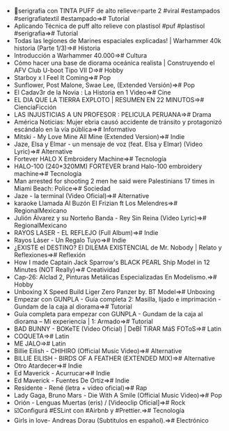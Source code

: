 - 📌serigrafia con TINTA PUFF de alto relieve🔥parte 2 #viral #estampados #serigrafiatextil #estampado=># Tutorial
- Aplicando Técnica de puff alto relieve con plastisol #puf #plastisol #serigrafia=># Tutorial
- Todas las legiones de Marines espaciales explicadas! | Warhammer 40k historia (Parte 1/3)=># Historia
- Introducción a Warhammer 40.000=># Cultura
- Cómo hacer una base de diorama oceánica realista | Construyendo el AFV Club U-boot Tipo VII D=># Hobby
- Starboy x I Feel It Coming=># Pop
- Sunflower, Post Malone, Swae Lee, (Extended Versión)=># Pop
- El Cadav3r de la Novia : La Historia en 1 Video=># Cine
- EL DIA QUE LA TIERRA EXPLOTO | RESUMEN EN 22 MINUTOS=># CienciaFicción
- LAS INJUSTICIAS A UN PROFESOR : PELICULA PERUANA=># Drama
- América Noticias: Mujer ebria causó accidente de tránsito y protagonizó escándalo en la vía pública=># Informativo
- Mitski - My Love Mine All Mine (Extended Version)=># Indie
- Jaze, Elsa y Elmar - un mensaje de voz (feat. Elsa y Elmar) (Video Lyric)=># Alternative
- Fortever HALO X Embroidery Machine=># Tecnología
- HALO-100 (240\*320MM) FORTEVER brand Halo-100 embroidery machine=># Tecnología
- Man arrested for shooting 2 men he said were Palestinians 17 times in Miami Beach: Police=># Sociedad
- Jaze - la terminal (Video Oficial)=># Alternative
- karaoke Llamada Al Buzón El Frizian ft Los Melendres=># RegionalMexicano
- Julión Álvarez y su Norteño Banda - Rey Sin Reina (Video Lyric)=># RegionalMexicano
- RAYOS LASER - EL REFLEJO (Full Album)=># Indie
- Rayos Láser - Un Regalo Tuyo=># Indie
- ¿EXISTE el DESTINO? El DILEMA EXISTENCIAL de Mr. Nobody | Relato y Reflexiones=># Reflexión
- How I made Captain Jack Sparrow's BLACK PEARL Ship Model in 12 Minutes (NOT Really)=># Creatividad
- Cap-26: Alclad 2, Pinturas Metálicas Especializadas En Modelismo.=># Hobby
- Unboxing X Speed Build Liger Zero Panzer by. BT Model=># Unboxing
- Empezar con GUNPLA - Guía completa 2: Masilla, lijado e imprimación - Gundam de la caja al diorama=># Tutorial
- Guía completa para empezar con GUNPLA - Gundam de la caja al diorama – Mi experiencia | 1: Armado=># Tutorial
- BAD BUNNY - BOKeTE (Video Oficial) | DeBÍ TiRAR MáS FOToS=># Latin
- COQUETA=># Latin
- ME JALO=># Latin
- Billie Eilish - CHIHIRO (Official Music Video)=># Alternative
- BILLIE EILISH - BIRDS OF A FEATHER (EXTENDED MIX)=># Alternative
- Otro Atardecer=># Indie
- Ed Maverick - Acurrucar=># Indie
- Ed Maverick - Fuentes De Ortiz=># Indie
- Residente - René (letra + video oficial)=># Rap
- Lady Gaga, Bruno Mars - Die With A Smile (Official Music Video)=># Pop
- Orión - Lenguas Muertas (eris) / \[Videoclip Oficial]=># Rock
- ☑️Configurá #ESLint con #Airbnb y #Prettier.=># Tecnología
- Girls in love- Andreas Dorau (Subtitulos en español).=># Electrónico
